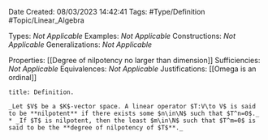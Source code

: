 <div class="topSpace"></div>

Date Created: 08/03/2023 14:42:41
Tags: #Type/Definition #Topic/Linear_Algebra

Types: _Not Applicable_
Examples: _Not Applicable_
Constructions: _Not Applicable_
Generalizations: _Not Applicable_

Properties: [[Degree of nilpotency no larger than dimension]]
Sufficiencies: _Not Applicable_
Equivalences: _Not Applicable_
Justifications: [[Omega is an ordinal]]

``` ad-Definition
title: Definition.

_Let $V$ be a $K$-vector space. A linear operator $T:V\to V$ is said to be **nilpotent** if there exists some $n\in\N$ such that $T^n=0$._
* _If $T$ is nilpotent, then the least $m\in\N$ such that $T^m=0$ is said to be the **degree of nilpotency of $T$**._

```
